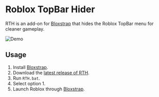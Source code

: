 # Roblox TopBar Hider

RTH is an add-on for [Bloxstrap](https://github.com/bloxstraplabs/bloxstrap) that hides the Roblox TopBar menu for cleaner gameplay.

![Demo](Demo.png)

## Usage

1. Install [Bloxstrap](https://github.com/bloxstraplabs/bloxstrap).
2. Download the [latest release of RTH](https://github.com/vex5s/roblox-topbar-hider/releases/latest).
3. Run `RTH.bat`.
4. Select option 1.
5. Launch Roblox through [Bloxstrap](https://github.com/bloxstraplabs/bloxstrap).
